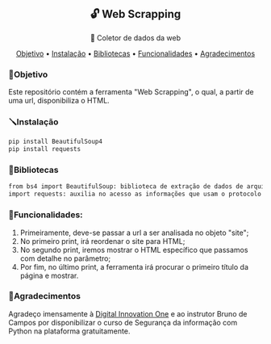 <h2 align="center">🔓 Web Scrapping</h2>

<p align="center">🔻 Coletor de dados da web</p>

<!-- Menu: -->
<p align="center">
 <a href="#objetivo">Objetivo</a> •
 <a href="#instalação">Instalação</a> •
 <a href="#bibliotecas">Bibliotecas</a> • 
 <a href="#funcionalidades">Funcionalidades</a> • 
 <a href="#agradecimentos">Agradecimentos</a> 
</p>


### 📌Objetivo
Este repositório contém a ferramenta "Web Scrapping", o qual, a partir de uma url, disponibiliza o HTML.


### 🪛Instalação
```bash
pip install BeautifulSoup4
pip install requests
```

### 📂Bibliotecas
```bash
from bs4 import BeautifulSoup: biblioteca de extração de dados de arquivos HTML e XML. 
import requests: auxilia no acesso as informações que usam o protocolo HTTP.  
```

### 🎯Funcionalidades:
1. Primeiramente, deve-se passar a url a ser analisada no objeto "site";
2. No primeiro print, irá reordenar o site para HTML;
3. No segundo print, iremos mostrar o HTML específico que passamos com detalhe no parâmetro;
4. Por fim, no último print, a ferramenta irá procurar o primeiro título da página e mostrar.

### 💬Agradecimentos
Agradeço imensamente à [Digital Innovation One](https://web.digitalinnovation.one/) e ao instrutor Bruno de Campos por disponibilizar o curso de Segurança da informação com Python na plataforma gratuitamente.

